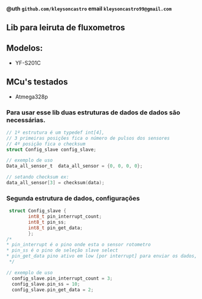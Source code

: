 #### @uth `github.com/kleysoncastro` email `kleysoncastro99@gmail.com`

## Lib para leiruta de fluxometros
##  Modelos: 

* YF-S201C

## MCu's testados
* Atmega328p

### Para usar esse lib duas estruturas de dados de dados são necessárias.

```c
// 1º estrutura é um typedef int[4],
// 3 primeiras posições fica o número de pulsos dos sensores
// 4º posição fica o checksum
struct Config_slave config_slave;

// exemplo de uso
Data_all_sensor_t  data_all_sensor = {0, 0, 0, 0};

// setando checksum ex:
data_all_sensor[3] = checksum(data);

```

### Segunda estrutura de dados, configurações
```c
 struct Config_slave {
        int8_t pin_interrupt_count;
        int8_t pin_ss;
        int8_t pin_get_data;
        };
/* 
* pin_interrupt é o pino onde esta o sensor rotometro
* pin_ss é o pino de seleção slave select
* pin_get_data pino ativo em low [por interrupt] para enviar os dados, 
 */

// exemplo de uso
  config_slave.pin_interrupt_count = 3;
  config_slave.pin_ss = 10;
  config_slave.pin_get_data = 2;
```

